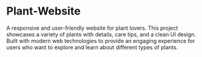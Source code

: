 # Plant-Website
A responsive and user-friendly website for plant lovers. This project showcases a variety of plants with details, care tips, and a clean UI design. Built with modern web technologies to provide an engaging experience for users who want to explore and learn about different types of plants.
